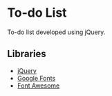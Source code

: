 # To-do List

To-do list developed using jQuery.

## Libraries

- [jQuery](https://jquery.com/)
- [Google Fonts](https://fonts.google.com/)
- [Font Awesome](http://fontawesome.io/)

